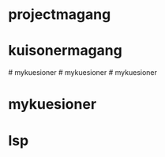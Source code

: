 # projectmagang
# kuisonermagang
#   m y k u e s i o n e r  
 #   m y k u e s i o n e r  
 # mykuesioner
# mykuesioner
# lsp
